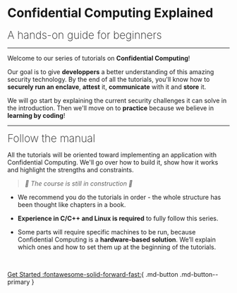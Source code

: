 # Confidential Computing Explained

<font size="5"><span style="font-weight: 200">
A hands-on guide for beginners
</font></span>
___________________________________________________

Welcome to our series of tutorials on **Confidential Computing**! 

Our goal is to give **developpers** a better understanding of this amazing security technology. By the end of all the tutorials, you'll know how to **securely run an enclave**, **attest** it, **communicate** with it and **store** it.

We will go start by explaining the current security challenges it can solve in the introduction. Then we'll move on to **practice** because we believe in **learning by coding**!

______________________________________________________

<font size="5"><span style="font-weight: 200">
Follow the manual
</font></span>

All the tutorials will be oriented toward implementing an application with Confidential Computing. We'll go over how to build it, show how it works and highlight the strengths and constraints. 

> *🚧 The course is still in construction 🚧* 

- We recommend you do the tutorials in order - the whole structure has been thought like chapters in a book. 

- **Experience in C/C++ and Linux is required** to fully follow this series. 

- Some parts will require specific machines to be run, because Confidential Computing is a **hardware-based solution**. We’ll explain which ones and how to set them up at the beginning of the tutorials.

<br />

[Get Started :fontawesome-solid-forward-fast:](./docs/introduction/security-privacy-challenges.md){ .md-button .md-button--primary }